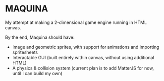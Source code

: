 # MAQUINA

My attempt at making a 2-dimensional game engine running in HTML canvas. 

By the end, Maquina should have:
- Image and geometric sprites, with support for animations and importing spritesheets
- Interactable GUI (built entirely within canvas, without using additional HTML)
- A physics & collision system (current plan is to add MatterJS for now, until I can build my own)